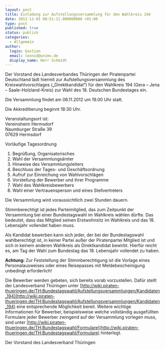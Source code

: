 ```yaml
---
layout: post
title: Einladung zur Aufstellungsversammlung für den Wahlkreis 194
date: 2012-11-01 08:51:11.000000000 +01:00
type: post
published: true
status: publish
categories:
  - Allgemein
author: 
  login: bastian
  email: leonid@unimx.de
  display_name: Herr Schmidt
---
```

Der Vorstand des Landesverbandes Thüringen der Piratenpartei Deutschland lädt hiermit zur Aufstellungsversammlung des Kreiswahlvorschlages („Direktkandidat“) für den Wahlkreis 194 (Gera – Jena – Saale-Holzland-Kreis) zur Wahl des 18. Deutschen Bundestages ein.

Die Versammlung findet am 06.11.2012 um 19.00 Uhr statt.

Die Akkreditierung beginnt 18:30 Uhr.

Veranstaltungsort ist:<br />
Vereinsheim Hermsdorf<br />
Naumburger Straße 39<br />
07629 Hermsdorf

Vorläufige Tagesordnung

1. Begrüßung, Organisatorisches
2. Wahl der Versammlungsämter
3. Hinweise des Versammlungsleiters
4. Beschluss der Tages- und Geschäftsordnung
5. Aufruf zur Einreichung von Wahlvorschlägen
6. Vorstellung der Bewerber und ihrer Programme
7. Wahl des Wahlkreisbewerbers
8. Wahl einer Vertrauensperson und eines Stellvertreters

Die Versammlung wird voraussichtlich zwei Stunden dauern.

Stimmberechtigt ist jedes Parteimitglied, das zum Zeitpunkt der Versammlung bei einer Bundestagswahl im Wahlkreis wählen dürfte. Das bedeutet, dass das Mitglied seinen Erstwohnsitz im Wahlkreis und das 18. Lebensjahr vollendet haben muss.

Als Kandidat bewerben kann sich jeder, der bei der Bundestagswahl wahlberechtigt ist, in keiner Partei außer der Piratenpartei Mitglied ist und sich in keinem anderen Wahlkreis als Direktkandidat bewirbt. Hierfür reicht es, am Tag der Wahl zum Bundestag das 18. Lebensjahr vollendet zu haben.

**Achtung:** Zur Feststellung der Stimmberechtigung ist die Vorlage eines Personalausweises oder eines Reisepasses mit Meldebescheinigung unbedingt erforderlich!

Die Bewerber werden gebeten, sich bereits vorab vorzustellen. Dafür stellt der Landesverband Thüringen unter [http://wiki.piraten-thueringen.de/TH:Bundestagswahl/Aufstellungsversammlungen/Kandidaten_194](http://wiki.piraten-thueringen.de/TH:Bundestagswahl/Aufstellungsversammlungen/Kandidaten_194) eine entsprechende Möglichkeit bereit. Weitere wichtige Informationen für Bewerber, beispielsweise welche vollständig ausgefüllten Formulare jeder Bewerber zwingend auf der Versammlung vorlegen muss, sind unter [http://wiki.piraten-thueringen.de/TH:Bundestagswahl/Formulare](http://wiki.piraten-thueringen.de/TH:Bundestagswahl/Formulare) hinterlegt.

Der Vorstand des Landesverband Thüringen

